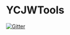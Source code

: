 # YCJWTools

[![Gitter](https://badges.gitter.im/DwightDing/YCJWTools.svg)](https://gitter.im/DwightDing/YCJWTools?utm_source=badge&utm_medium=badge&utm_campaign=pr-badge&utm_content=badge)